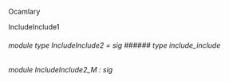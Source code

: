 Ocamlary

IncludeInclude1



######  module        type          IncludeInclude2         =    sig      ######  type       include_include             



       



######  module          IncludeInclude2_M         :    sig             



